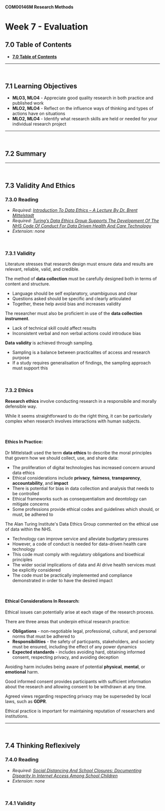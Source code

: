 #### COM00146M Research Methods
# **Week 7 - Evaluation**

## **7.0 Table of Contents**

  * [**7.0 Table of Contents**](#50-table-of-contents)

---
&emsp;
## **7.1 Learning Objectives**

* **MLO3, MLO4** - Appreciate good quality research in both practice and published work
* **MLO2, MLO4** - Reflect on the influence ways of thinking and types of actions have on situations
* **MLO2, MLO4** - Identify what research skills are held or needed for your individual research project

---
&emsp;
## **7.2 Summary**






---
&emsp;
## **7.3 Validity And Ethics**

### **7.3.0 Reading**
* *Required: [Introduction To Data Ethics – A Lecture By Dr. Brent Mittelstadt](https://onlinestudy.york.ac.uk/courses/1026/files/360703?wrap=1)*
* *Required: [Turing’s Data Ethics Group Supports The Development Of The NHS Code Of Conduct For Data Driven Health And Care Technology](https://www.turing.ac.uk/research/research-programmes/public-policy/programme-articles/turings-data-ethics-group-supports-development-nhs-code-conduct-data-driven-health-and-care)*
* *Extension: none* 

&emsp;
### **7.3.1 Validity**

Literature stresses that research design must ensure data and results are relevant, reliable, valid, and credible.

The method of **data collection** must be carefully designed both in terms of content and structure.
* Language should be self explanatory, unambiguous and clear
* Questions asked should be specific and clearly articulated 
* Together, these help avoid bias and increases validity

The researcher must also be proficient in use of the **data collection instrument**.
* Lack of technical skill could affect results
* Inconsistent verbal and non verbal actions could introduce bias

**Data validity** is achieved through sampling.
* Sampling is a balance between practicalites of access and research purpose
* If a study requires generalisation of findings, the sampling approach must support this

&emsp;
### **7.3.2 Ethics**

**Research ethics** involve conducting research in a responsibile and morally defensible way.

While it seems straightforward to do the right thing, it can be particularly complex when research involves interactions with human subjects.

&emsp;
#### **Ethics In Practice:**

Dr Mittelstadt used the term **data ethics** to describe the moral principles that govern how we should collect, use, and share data:
* The proliferation of digital technologies has increased concern around data ethics
* Ethical considerations include **privacy**, **fairness**, **transparency**, **accountability**, and **impact**
* There is potential for bias in data collection and analysis that needs to be controlled
* Ethical frameworks such as consequentialism and deontology can mitigate concerns
* Some professions provide ethical codes and guidelines which should, or must, be adhered to 

The Alan Turing Institute's Data Ethics Group commented on the ethical use of data within the NHS.
* Technology can improve service and alleviate budgetary pressures
* However, a code of conduct is needed for data-driven health care technology
* This code must comply with regulatory obligations and bioethical principles
* The wider social implications of data and AI drive health services must be explicitly considered
* The code must be practically implemented and compliance demonstrated in order to have the desired impact

&emsp;
#### **Ethical Considerations In Research:**

Ethical issues can potentially arise at each stage of the research process.

There are three areas that underpin ethical research practice:
* **Obligations** - non-negotiable legal, professional, cultural, and personal norms that must be adhered to
* **Responsibilities** - the safety of particpants, stakeholders, and society must be ensured, including the effect of any power dynamics  
* **Expected standards** - includes avoiding hard, obtaining informed consent, respecting privacy, and avoiding deception

Avoiding harm includes being aware of potential **physical**, **mental**, or **emotional** harm.

Good informed consent provides participants with sufficient information about the research and allowing consent to be withdrawn at any time.

Agreed views regarding respecting privacy may be superseded by local laws, such as **GDPR**.

Ethical practice is important for maintaining reputation of researchers and institutions.

---
&emsp;
## **7.4 Thinking Reflexively**

### **7.4.0 Reading**
* *Required: [Social Distancing And School Closures: Documenting Disparity In Internet Access Among School Children](https://ide.mit.edu/sites/default/files/publications/SSRN-id3572922%20Sen,Tucker.pdf)*
* *Extension: none* 

&emsp;
### **7.4.1 Validity**
